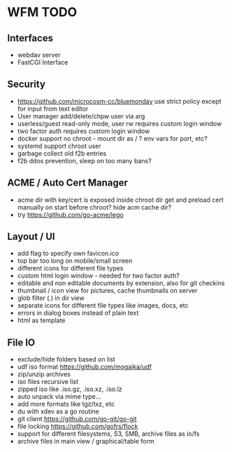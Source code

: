 # WFM TODO

## Interfaces
* webdav server
* FastCGI Interface

## Security
* https://github.com/microcosm-cc/bluemonday
  use strict policy except for input from text editor
* User manager add/delete/chpw user via arg
* userless/guest read-only mode, user rw
  requires custom login window
* two factor auth
  requires custom login window
* docker support
  no chroot - mount dir as / ?
  env vars for port, etc?
* systemd support
  chroot
  user
* garbage collect old f2b entries
* f2b ddos prevention, sleep on too many bans?

## ACME / Auto Cert Manager
* acme dir with key/cert is exposed inside chroot dir
  get and preload cert manually on start before chroot?
  hide acm cache dir?
* try https://github.com/go-acme/lego

## Layout / UI
* add flag to specify own favicon.ico
* top bar too long on mobile/small screen
* different icons for different file types
* custom html login window - needed for two factor auth?
* editable and non editable documents by extension, also for git checkins
* thumbnail / icon view for pictures, cache thumbnails on server
* glob filter (*.*) in dir view
* separate icons for different file types like images, docs, etc
* errors in dialog boxes instead of plain text
* html as template

## File IO
* exclude/hide folders based on list
* udf iso format https://github.com/mogaika/udf
* zip/unzip archives
* iso files recursive list
* zipped iso like .iso.gz, .iso.xz, .iso.lz
* auto unpack via mime type...
* add more formats like tgz/txz, etc
* du with xdev as a go routine
* git client https://github.com/go-git/go-git
* file locking https://github.com/gofrs/flock
* support for different filesystems, S3, SMB, archive files as io/fs
* archive files in main view / graphical/table form

